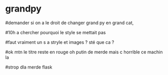 # grandpy

#demander si on a le droit de changer grand py en grand cat,

#10h a chercher pourquoi le style se mettait pas

#faut vraiment un s a stryle et images ? sté que ca ?

#ok mtn le titre reste en rouge oh putin de merde mais c horrible ce machin la

#strop dla merde flask
